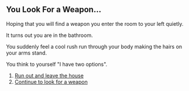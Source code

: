 ## You Look For a Weapon...

 Hoping that you will find a weapon you enter the room to your left quietly. 

It turns out you are in the bathroom. 

You suddenly feel a cool rush run through your body making the hairs on your arms stand. 

You think to yourself "I have two options".

1. [Run out and leave the house](run-out.md) 
2. [Continue to look for a weapon](continued-search-wepon.md)